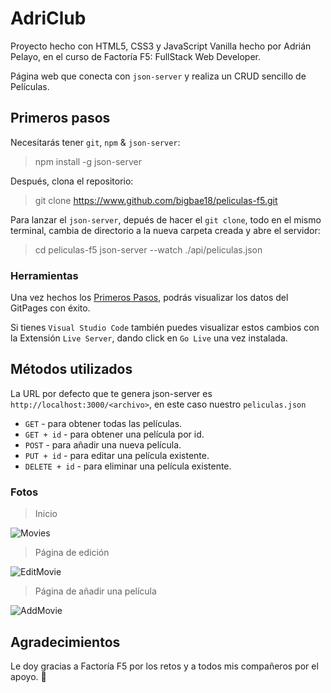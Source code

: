 # AdriClub

Proyecto hecho con HTML5, CSS3 y JavaScript Vanilla hecho por Adrián Pelayo, en el curso de Factoría F5: FullStack Web Developer.

Página web que conecta con `json-server` y realiza un CRUD sencillo de Películas.

## Primeros pasos

Necesitarás tener `git`, `npm` & `json-server`:

> npm install -g json-server

Después, clona el repositorio:

> git clone https://www.github.com/bigbae18/peliculas-f5.git

Para lanzar el `json-server`, depués de hacer el `git clone`, todo en el mismo terminal, cambia de directorio a la nueva carpeta creada y abre el servidor:

> cd peliculas-f5
> json-server --watch ./api/peliculas.json

### Herramientas

Una vez hechos los [Primeros Pasos](#primeros-pasos), podrás visualizar los datos del GitPages con éxito.

Si tienes `Visual Studio Code` también puedes visualizar estos cambios con la Extensión `Live Server`, dando click en `Go Live` una vez instalada.

## Métodos utilizados

La URL por defecto que te genera json-server es `http://localhost:3000/<archivo>`, en este caso nuestro `peliculas.json`

- `GET` - para obtener todas las películas.
- `GET + id` - para obtener una película por id.
- `POST` - para añadir una nueva película.
- `PUT + id` - para editar una película existente.
- `DELETE + id` - para eliminar una película existente.

### Fotos

> Inicio

![Movies](https://prnt.sc/13B2EFTfv5fC)

> Página de edición

![EditMovie](https://prnt.sc/g8Nkkpukbot5)

> Página de añadir una película

![AddMovie](https://prnt.sc/3iZ22n6kaLDU)

## Agradecimientos

Le doy gracias a Factoría F5 por los retos y a todos mis compañeros por el apoyo. 🧡